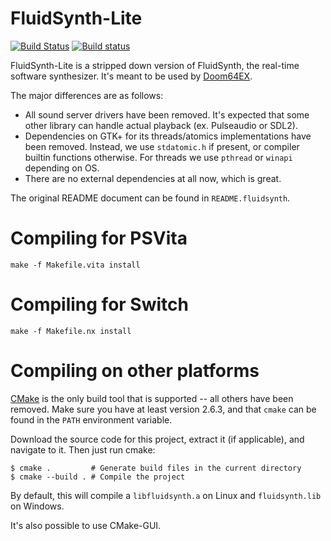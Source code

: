 FluidSynth-Lite 
==================
[![Build Status](https://travis-ci.org/dotfloat/fluidsynth-lite.svg?branch=master)](https://travis-ci.org/dotfloat/fluidsynth-lite)
[![Build status](https://ci.appveyor.com/api/projects/status/7jwt8ecihyj7lpdl/branch/master?svg=true)](https://ci.appveyor.com/project/dotfloat/fluidsynth-lite/branch/master)

FluidSynth-Lite is a stripped down version of FluidSynth, the real-time software
synthesizer. It's meant to be used by [Doom64EX](http://github.com/svkaiser/Doom64EX).

The major differences are as follows:

- All sound server drivers have been removed. It's expected that some other
library can handle actual playback (ex. Pulseaudio or SDL2).
- Dependencies on GTK+ for its threads/atomics implementations have been
  removed. Instead, we use `stdatomic.h` if present, or compiler builtin
  functions otherwise. For threads we use `pthread` or `winapi` depending on OS.
- There are no external dependencies at all now, which is great.

The original README document can be found in `README.fluidsynth`.

Compiling for PSVita
===========
```
make -f Makefile.vita install
```

Compiling for Switch
===========
```
make -f Makefile.nx install
```

Compiling on other platforms
===========

[CMake](https://cmake.org) is the only build tool that is supported -- all
others have been removed. Make sure you have at least version 2.6.3, and that
`cmake` can be found in the `PATH` environment variable.

Download the source code for this project, extract it (if applicable), and
navigate to it. Then just run cmake:

    $ cmake .         # Generate build files in the current directory
    $ cmake --build . # Compile the project

By default, this will compile a `libfluidsynth.a` on Linux and `fluidsynth.lib`
on Windows.

It's also possible to use CMake-GUI.
